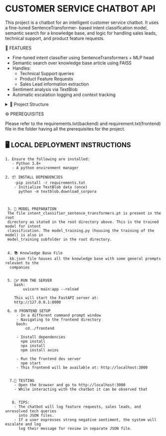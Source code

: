 # CUSTOMER SERVICE CHATBOT API 
This project is a chatbot for an intelligent customer service chatbot. It uses a fine-tuned SentenceTransformer- based intent classification model, semantic search for a knowledge base, and logic for handling sales leads, technical support, and product feature requests. 

 🚀 FEATURES 

  - Fine-tuned intent classifier using SentenceTransformers + MLP head 
  - Semantic search over knowledge base article using FAISS
  - Handles: 
    - Technical Support queries 
    - Product Feature Requests 
    - Sales Lead information extraction 
  - Sentiment analysis via TextBlob
  - Automatic escalation logging and context tracking

<details><summary>📁 Project Structure</summary>
project-root/
├── backend/
│   ├── main.py
│   ├── model_training/
│   │   └── fine_tuned_intent_bert/
│   ├── customer_intent_dataset.jsonl
│   ├── kb.json
│   ├── feature_requests.json
│   ├── sales_leads.json
│   ├── negative_feedback.json
│   └── unresolved_technical_queries.json
├── frontend/
│   ├── public/
│   ├── src/
│   ├── package.json
│   └── ...
└── README.md
</details>

⚙️ PREREQUISITES

   Please refer to the requirements.txt(backend) and requirement.txt(frontend) file in the 
   folder having all the prerequisites for the project. 

## 🖥 LOCAL DEPLOYMENT INSTRUCTIONS 

    1. Ensure the following are installed: 
       - Python 3.8+
       - A python environment manager 

    2. 📦 INSTALL DEPENDENCIES 
        -pip install -r requirements.txt 
        - Initialize TextBlob data (once) 
          python -m textblob.download_corpora 

    

     3. 🧠 MODEL PREPARATION 
     The file intent_classifier_sentence_transformers.pt is present in the root
     directory as stated in the root directory above. This is the trained model for intent 
     classification. The model_training.py (housing the training of the model) is also in 
     model_training subfolder in the root directory.  

     
     4. 📚 Knowledge Base File
      kb.json file houses all the knowledge base with some general prompts relevant to the    
      companies 

     
     5. 🏃‍♂️ RUN THE SERVER 
        bash: 
            uvicorn main:app --reload 

        This will start the FastAPI server at: 
        http://127.0.0.1:8000

     6. 🌐 FRONTEND SETUP
         - In a different command prompt window
         - Navigating to the frontend directory 
         bash: 
             cd../frontend 
         
         - Install dependencies 
           npm install 
           npx install 
           npm install axios

         - Run the frontend dev server 
           npm start 
         - This frontend will be available at: http://localhost:3000
           
         
      7.📡 TESTING 
        - Open the browser and go to http://localhost:3000
        - While interacting with the chatbot it can be observed that 


       8. TIPS: 
        - The chatbot will log feature requests, sales leads, and unresolved tech queries 
          into JSON files. 
        - If a user expresses strong negative sentiment, the system will escalate and log 
          log their message for review in separate JSON file. 

